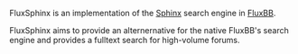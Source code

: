 FluxSphinx is an implementation of the [Sphinx](http://sphinxsearch.com/) search engine in [FluxBB](http://fluxbb.org/).

FluxSphinx aims to provide an alternernative for the native FluxBB's search engine and provides a fulltext search for high-volume forums.
